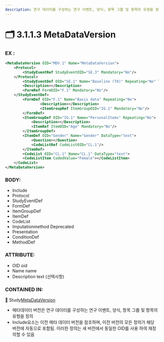 ```yaml
---
description: 연구 데이터를 구성하는 연구 이벤트, 양식, 항목 그룹 및 항목의 유형을 정의
---
```


# 🗂 3.1.1.3 MetaDataVersion

### **EX** :

```xml
<MetaDataVersion OID="MDV.1" Name="MetaDataVersion">
    <Protocol>
        <StudyEventRef StudyEventOID="SE.3" Mandatory="No"/>
    </Protocol>
		<StudyEventDef OID="SE.1" Name="Baseline (T0)" Repeating="No" Type="Common">
        <Description></Description>
        <FormRef FormOID="F.1" Mandatory="No"/>
    </StudyEventDef>		
		<FormDef OID="F.1" Name="Basis data" Repeating="No">
				<Description></Description>		
				<ItemGroupRef ItemGroupOID="IG.1" Mandatory="No"/>
		</FormDef>
		<ItemGroupDef OID="IG.1" Name="PersonalItems" Repeating="No">
		    <Description></Description>
		    <ItemRef ItemOID="Age" Mandatory="No"/>
		</ItemGroupDef>
		<ItemDef OID="Gender" Name="Gender" DataType="text">
		    <Question></Question>
		    <CodeListRef CodeListOID="CL.1"/>
		</ItemDef>
		<CodeList OID="CL.1" Name="CL.1" DataType="text">
        <CodeListItem CodedValue="Female"></CodeListItem>
    </CodeList>
</MetaDataVersion>
```

### **BODY**:

* Include
* Protocol
* StudyEventDef
* FormDef
* ItemGroupDef
* ItemDef
* CodeList
* Imputationmethod Deprecated
* Presentation
* ConditionDef
* MethodDef



### ATTRIBUTE:&#x20;

* OID oid
* Name name
* Description text (선택사항)



### **CONTAINED IN**:&#x20;

📁 Study[MetaDataVersion](./)



* 메타데이터 버전은 연구 데이터를 구성하는 연구 이벤트, 양식, 항목 그룹 및 항목의 유형을 정의
* Include요소는 이전 메타 데이터 버전을 참조하며, 이전 버전의 모든 정의가 해당 버전에 자동으로 포함됨. 이러한 정의는 새 버전에서 동일한 OID를 사용 하여 재정의할 수 있음
